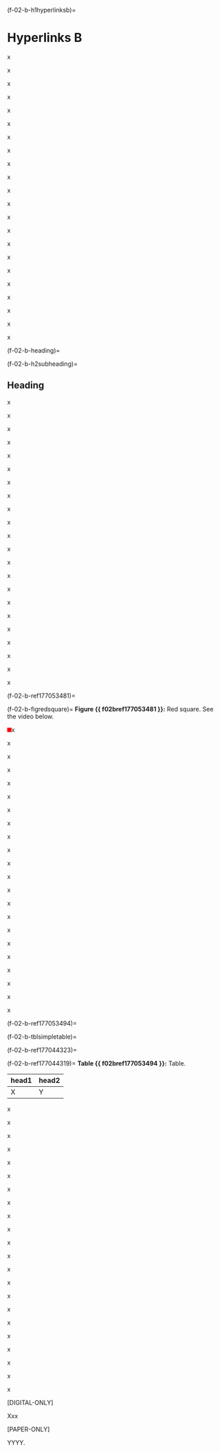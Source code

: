 

(f-02-b-h1hyperlinksb)=
# Hyperlinks B

x

x

x

x

x

x

x

x

x

x

x

x

x

x

x

x

x

x

x

x

x

x



(f-02-b-heading)=


(f-02-b-h2subheading)=
## Heading

x

x

x

x

x

x

x

x

x

x

x

x

x

x

x

x

x

x

x

x

x

x



(f-02-b-ref177053481)=


(f-02-b-figredsquare)=
**Figure {{ f02bref177053481 }}:** Red square. See the video below.

![](data:image/png;base64,iVBORw0KGgoAAAANSUhEUgAAAAoAAAAKCAIAAAACUFjqAAAAAXNSR0IArs4c6QAAAAlwSFlzAAAOvgAADr4B6kKxwAAAABNJREFUKFNj/M+ADzDhlWUYqdIAQSwBE8U+X40AAAAASUVORK5CYII=)x

x

x

x

x

x

x

x

x

x

x

x

x

x

x

x

x

x

x

x

x

x



(f-02-b-ref177053494)=


(f-02-b-tblsimpletable)=


(f-02-b-ref177044323)=


(f-02-b-ref177044319)=
**Table {{ f02bref177053494 }}:** Table.



| head1 | head2 |
| --- | --- |
| X | Y |

x

x

x

x

x

x

x

x

x

x

x

x

x

x

x

x

x

x

x

x

x

x

[DIGITAL-ONLY]

Xxx

[PAPER-ONLY]

YYYY.


